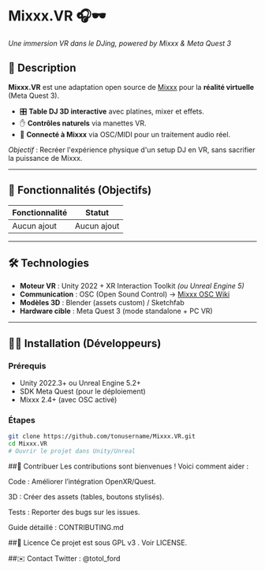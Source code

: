 # Mixxx.VR 🎧🕶️  
*Une immersion VR dans le DJing, powered by Mixxx & Meta Quest 3*  

## 📌 **Description**  
**Mixxx.VR** est une adaptation open source de [Mixxx](https://mixxx.org/) pour la **réalité virtuelle** (Meta Quest 3).  
- 🎛️ **Table DJ 3D interactive** avec platines, mixer et effets.  
- ✋ **Contrôles naturels** via manettes VR.  
- 🔌 **Connecté à Mixxx** via OSC/MIDI pour un traitement audio réel.  

*Objectif* : Recréer l'expérience physique d'un setup DJ en VR, sans sacrifier la puissance de Mixxx.  

---

## 🚀 **Fonctionnalités (Objectifs)**  
| Fonctionnalité               | Statut       |  
|------------------------------|-------------|  
| Aucun ajout    | Aucun ajout |  


---

## 🛠️ **Technologies**  
- **Moteur VR** : Unity 2022 + XR Interaction Toolkit *(ou Unreal Engine 5)*  
- **Communication** : OSC (Open Sound Control) → [Mixxx OSC Wiki](https://github.com/mixxxdj/mixxx/wiki/OSC-Scripts)  
- **Modèles 3D** : Blender (assets custom) / Sketchfab  
- **Hardware cible** : Meta Quest 3 (mode standalone + PC VR)  

---

## 🧑‍💻 **Installation (Développeurs)**  
### Prérequis  
- Unity 2022.3+ ou Unreal Engine 5.2+  
- SDK Meta Quest (pour le déploiement)  
- Mixxx 2.4+ (avec OSC activé)  

### Étapes  
```bash
git clone https://github.com/tonusername/Mixxx.VR.git  
cd Mixxx.VR  
# Ouvrir le projet dans Unity/Unreal
```
##🤝 Contribuer
Les contributions sont bienvenues ! Voici comment aider :

Code : Améliorer l’intégration OpenXR/Quest.

3D : Créer des assets (tables, boutons stylisés).

Tests : Reporter des bugs sur les issues.

Guide détaillé : CONTRIBUTING.md

##📜 Licence
Ce projet est sous GPL v3 . Voir LICENSE.

##✉️ Contact
Twitter : @totol_ford
